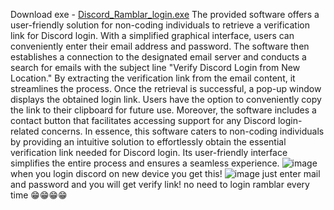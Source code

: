 Download exe - [Discord_Ramblar_login.exe](https://github.com/dev-Yashwant/Discord-verification-link/files/11596385/Discord_Ramblar_login.zip)
The provided software offers a user-friendly solution for non-coding individuals to retrieve a verification link for Discord login. With a simplified graphical interface, users can conveniently enter their email address and password. The software then establishes a connection to the designated email server and conducts a search for emails with the subject line "Verify Discord Login from New Location." By extracting the verification link from the email content, it streamlines the process.
Once the retrieval is successful, a pop-up window displays the obtained login link. Users have the option to conveniently copy the link to their clipboard for future use. Moreover, the software includes a contact button that facilitates accessing support for any Discord login-related concerns.
In essence, this software caters to non-coding individuals by providing an intuitive solution to effortlessly obtain the essential verification link needed for Discord login. Its user-friendly interface simplifies the entire process and ensures a seamless experience.
![image](https://github.com/dev-Yashwant/Discord-verification-link/assets/131139103/eeeaab02-fd39-4fdc-8d3e-1537b4c859ac)
when you login discord on new device you get this!
![image](https://github.com/dev-Yashwant/Discord-verification-link/assets/131139103/51d11fe3-c7dc-489b-96fb-7d64c4b2eca9)
just enter mail and password and you will get verify link! 
no need to login ramblar every time 😁😁😁😁

